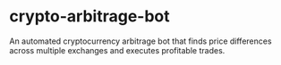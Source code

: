 # crypto-arbitrage-bot
An automated cryptocurrency arbitrage bot that finds price differences across multiple exchanges and executes profitable trades.
